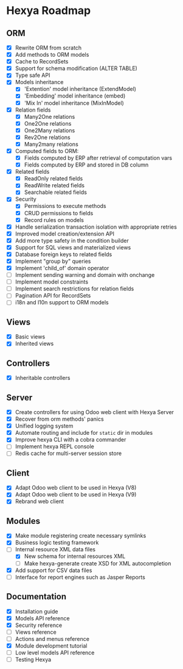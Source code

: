 Hexya Roadmap
===========

ORM
---
- [X] Rewrite ORM from scratch
- [X] Add methods to ORM models
- [X] Cache to RecordSets
- [X] Support for schema modification (ALTER TABLE)
- [X] Type safe API
- [X] Models inheritance
    - [X] 'Extention' model inheritance (ExtendModel)
    - [X] 'Embedding' model inheritance (embed)
    - [X] 'Mix In' model inheritance (MixInModel)
- [X] Relation fields
    - [X] Many2One relations
    - [X] One2One relations
    - [X] One2Many relations
    - [X] Rev2One relations
    - [X] Many2many relations
- [X] Computed fields to ORM:
    - [X] Fields computed by ERP after retrieval of computation vars
    - [X] Fields computed by ERP and stored in DB column
- [X] Related fields
    - [X] ReadOnly related fields
    - [X] ReadWrite related fields
    - [X] Searchable related fields
- [X] Security
    - [X] Permissions to execute methods
    - [X] CRUD permissions to fields
    - [X] Record rules on models
- [X] Handle serialization transaction isolation with appropriate retries
- [X] Improved model creation/extension API
- [X] Add more type safety in the condition builder
- [X] Support for SQL views and materialized views
- [X] Database foreign keys to related fields
- [X] Implement "group by" queries
- [X] Implement 'child_of' domain operator
- [ ] Implement sending warning and domain with onchange
- [ ] Implement model constraints
- [ ] Implement search restrictions for relation fields
- [ ] Pagination API for RecordSets
- [ ] i18n and l10n support to ORM models

Views
-----
- [X] Basic views
- [X] Inherited views

Controllers
-----------
- [X] Inheritable controllers

Server
------
- [X] Create controllers for using Odoo web client with Hexya Server
- [X] Recover from orm methods' panics
- [X] Unified logging system
- [X] Automate routing and include for `static` dir in modules
- [X] Improve hexya CLI with a cobra commander
- [ ] Implement hexya REPL console
- [ ] Redis cache for multi-server session store

Client
------
- [X] Adapt Odoo web client to be used in Hexya (V8)
- [X] Adapt Odoo web client to be used in Hexya (V9)
- [X] Rebrand web client

Modules
-------
- [X] Make module registering create necessary symlinks
- [X] Business logic testing framework
- [ ] Internal resource XML data files
    - [X] New schema for internal resources XML
    - [ ] Make hexya-generate create XSD for XML autocompletion
- [X] Add support for CSV data files
- [ ] Interface for report engines such as Jasper Reports

Documentation
-------------
- [X] Installation guide
- [X] Models API reference
- [X] Security reference
- [ ] Views reference
- [ ] Actions and menus reference
- [X] Module development tutorial
- [ ] Low level models API reference
- [ ] Testing Hexya